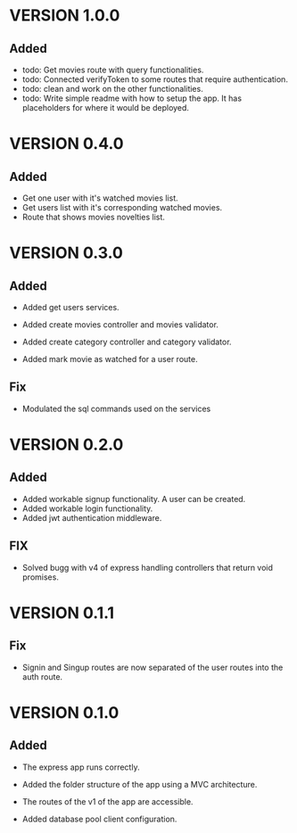# VERSION 1.0.0

## Added

- todo: Get movies route with query functionalities.
- todo: Connected verifyToken to some routes that require authentication.
- todo: clean and work on the other functionalities.
- todo: Write simple readme with how to setup the app. It has placeholders for where it would be deployed.

# VERSION 0.4.0

## Added

- Get one user with it's watched movies list.
- Get users list with it's corresponding watched movies.
- Route that shows movies novelties list.

# VERSION 0.3.0

## Added

- Added get users services.

- Added create movies controller and movies validator.
- Added create category controller and category validator.
- Added mark movie as watched for a user route.

## Fix

- Modulated the sql commands used on the services

# VERSION 0.2.0

## Added

- Added workable signup functionality. A user can be created.
- Added workable login functionality.
- Added jwt authentication middleware.

## FIX

- Solved bugg with v4 of express handling controllers that return void promises.

# VERSION 0.1.1

## Fix

- Signin and Singup routes are now separated of the user routes into the auth route.

# VERSION 0.1.0

## Added

- The express app runs correctly.

- Added the folder structure of the app using a MVC architecture.

- The routes of the v1 of the app are accessible.

- Added database pool client configuration.
